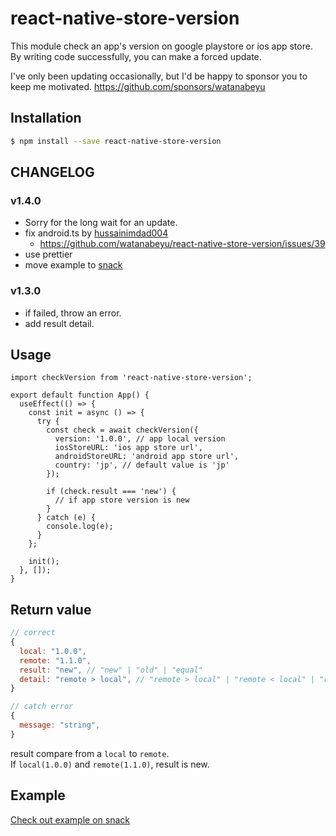 # react-native-store-version

This module check an app's version on google playstore or ios app store.  
By writing code successfully, you can make a forced update.

I've only been updating occasionally, but I'd be happy to sponsor you to keep me motivated.
https://github.com/sponsors/watanabeyu

## Installation

```bash
$ npm install --save react-native-store-version
```

## CHANGELOG

### v1.4.0

- Sorry for the long wait for an update.
- fix android.ts by [hussainimdad004](https://github.com/hussainimdad004)
  - https://github.com/watanabeyu/react-native-store-version/issues/39
- use prettier
- move example to [snack](https://snack.expo.dev/@watanabe_yu/react-native-store-version-example)

### v1.3.0

- if failed, throw an error.
- add result detail.

## Usage

```tsx
import checkVersion from 'react-native-store-version';

export default function App() {
  useEffect(() => {
    const init = async () => {
      try {
        const check = await checkVersion({
          version: '1.0.0', // app local version
          iosStoreURL: 'ios app store url',
          androidStoreURL: 'android app store url',
          country: 'jp', // default value is 'jp'
        });

        if (check.result === 'new') {
          // if app store version is new
        }
      } catch (e) {
        console.log(e);
      }
    };

    init();
  }, []);
}
```

## Return value

```jsx
// correct
{
  local: "1.0.0",
  remote: "1.1.0",
  result: "new", // "new" | "old" | "equal"
  detail: "remote > local", // "remote > local" | "remote < local" | "remote === local"
}

// catch error
{
  message: "string",
}
```

result compare from a `local` to `remote`.  
If `local(1.0.0)` and `remote(1.1.0)`, result is new.

## Example

[Check out example on snack](https://snack.expo.dev/@watanabe_yu/react-native-store-version-example)
